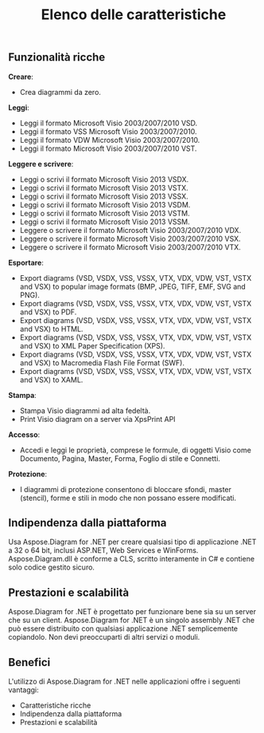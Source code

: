 ﻿---
title: Elenco delle caratteristiche
type: docs
weight: 20
url: /it/net/feature-list/
description: Questa pagina descrive l'elenco delle caratteristiche della libreria Aspose.Diagram.
---
## **Funzionalità ricche**
**Creare**:

- Crea diagrammi da zero.

**Leggi**:

- Leggi il formato Microsoft Visio 2003/2007/2010 VSD.
- Leggi il formato VSS Microsoft Visio 2003/2007/2010.
- Leggi il formato VDW Microsoft Visio 2003/2007/2010.
- Leggi il formato Microsoft Visio 2003/2007/2010 VST.

**Leggere e scrivere**:

- Leggi o scrivi il formato Microsoft Visio 2013 VSDX.
- Leggi o scrivi il formato Microsoft Visio 2013 VSTX.
- Leggi o scrivi il formato Microsoft Visio 2013 VSSX.
- Leggi o scrivi il formato Microsoft Visio 2013 VSDM.
- Leggi o scrivi il formato Microsoft Visio 2013 VSTM.
- Leggi o scrivi il formato Microsoft Visio 2013 VSSM.
- Leggere o scrivere il formato Microsoft Visio 2003/2007/2010 VDX.
- Leggere o scrivere il formato Microsoft Visio 2003/2007/2010 VSX.
- Leggere o scrivere il formato Microsoft Visio 2003/2007/2010 VTX.

**Esportare**:

- Export diagrams (VSD, VSDX, VSS, VSSX, VTX, VDX, VDW, VST, VSTX and VSX) to popular image formats (BMP, JPEG, TIFF, EMF, SVG and PNG).
- Export diagrams (VSD, VSDX, VSS, VSSX, VTX, VDX, VDW, VST, VSTX and VSX) to PDF.
- Export diagrams (VSD, VSDX, VSS, VSSX, VTX, VDX, VDW, VST, VSTX and VSX) to HTML.
- Export diagrams (VSD, VSDX, VSS, VSSX, VTX, VDX, VDW, VST, VSTX and VSX) to XML Paper Specification (XPS).
- Export diagrams (VSD, VSDX, VSS, VSSX, VTX, VDX, VDW, VST, VSTX and VSX) to Macromedia Flash File Format (SWF).
- Export diagrams (VSD, VSDX, VSS, VSSX, VTX, VDX, VDW, VST, VSTX and VSX) to XAML.

**Stampa**:

- Stampa Visio diagrammi ad alta fedeltà.
- Print Visio diagram on a server via XpsPrint API

**Accesso**:

- Accedi e leggi le proprietà, comprese le formule, di oggetti Visio come Documento, Pagina, Master, Forma, Foglio di stile e Connetti.

**Protezione**:

- I diagrammi di protezione consentono di bloccare sfondi, master (stencil), forme e stili in modo che non possano essere modificati.
## **Indipendenza dalla piattaforma**
Usa Aspose.Diagram for .NET per creare qualsiasi tipo di applicazione .NET a 32 o 64 bit, inclusi ASP.NET, Web Services e WinForms. Aspose.Diagram.dll è conforme a CLS, scritto interamente in C# e contiene solo codice gestito sicuro.
## **Prestazioni e scalabilità**
Aspose.Diagram for .NET è progettato per funzionare bene sia su un server che su un client. Aspose.Diagram for .NET è un singolo assembly .NET che può essere distribuito con qualsiasi applicazione .NET semplicemente copiandolo. Non devi preoccuparti di altri servizi o moduli.
## **Benefici**
L'utilizzo di Aspose.Diagram for .NET nelle applicazioni offre i seguenti vantaggi:

- Caratteristiche ricche
- Indipendenza dalla piattaforma
- Prestazioni e scalabilità
